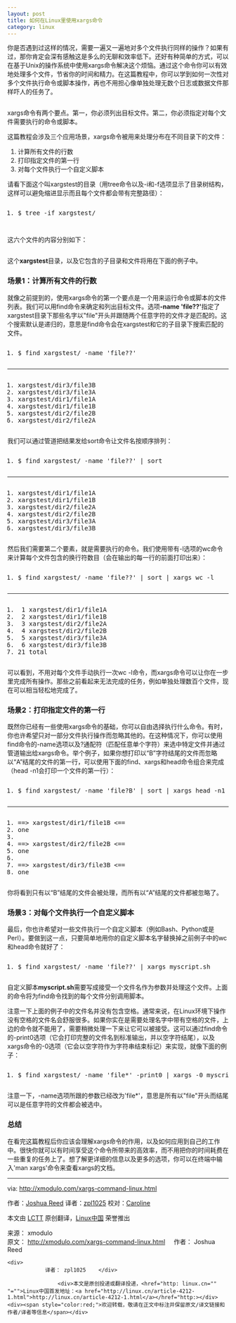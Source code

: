 ```yaml
---
layout: post
title: 如何在Linux里使用xargs命令
category: linux
---
```


<td id="article_content"><p>你是否遇到过这样的情况，需要一遍又一遍地对多个文件执行同样的操作？如果有过，那你肯定会深有感触这是多么的无聊和效率低下。还好有种简单的方式，可以在基于Unix的操作系统中使用xargs命令解决这个烦恼。通过这个命令你可以有效地处理多个文件，节省你的时间和精力。在这篇教程中，你可以学到如何一次性对多个文件执行命令或脚本操作，再也不用担心像单独处理无数个日志或数据文件那样吓人的任务了。</p>
<p><img src="http://img.linux.net.cn/data/attachment/album/201411/13/104159mkcthh5ttcdmk4m1.jpg" alt=""></p>
<p>xargs命令有两个要点。第一，你必须列出目标文件。第二，你必须指定对每个文件需要执行的命令或脚本。</p>
<p>这篇教程会涉及三个应用场景，xargs命令被用来处理分布在不同目录下的文件：</p>
<ol class="task-list">
<li>计算所有文件的行数</li>
<li>打印指定文件的第一行</li>
<li>对每个文件执行一个自定义脚本</li>
</ol>
<p>请看下面这个叫xargstest的目录（用tree命令以及-i和-f选项显示了目录树结构，这样可以避免缩进显示而且每个文件都会带有完整路径）：</p>
<pre class="prettyprint linenums prettyprinted" style=""><ol class="linenums"><li class="L0"><span class="pln">$ tree </span><span class="pun">-</span><span class="kwd">if</span><span class="pln"> xargstest</span><span class="pun">/</span><span class="pln"> </span></li></ol></pre>
<p><a href="https://camo.githubusercontent.com/c4ef63ddcd2a7eefa33a66d4d73a2903398ecfb9/68747470733a2f2f6661726d332e737461746963666c69636b722e636f6d2f323934322f31353333343938353938315f636531613139326465662e6a7067" target="_blank"><img src="https://camo.githubusercontent.com/c4ef63ddcd2a7eefa33a66d4d73a2903398ecfb9/68747470733a2f2f6661726d332e737461746963666c69636b722e636f6d2f323934322f31353333343938353938315f636531613139326465662e6a7067" alt="" data-canonical-src="http://img.linux.net.cn/data/attachment/album/201411/13/104348ikionvqiydiilra8.jpg"></a></p>
<p>这六个文件的内容分别如下：</p>
<p><a href="https://camo.githubusercontent.com/e6eb1c67bfc8fd769859d17e8cea8808932bfbb1/68747470733a2f2f6661726d342e737461746963666c69636b722e636f6d2f333838322f31353334363238373636325f613330383461386534665f6f2e706e67" target="_blank"><img src="https://camo.githubusercontent.com/e6eb1c67bfc8fd769859d17e8cea8808932bfbb1/68747470733a2f2f6661726d342e737461746963666c69636b722e636f6d2f333838322f31353334363238373636325f613330383461386534665f6f2e706e67" alt="" data-canonical-src="http://img.linux.net.cn/data/attachment/album/201411/13/104350irbfubd1neft2fft.png"></a></p>
<p>这个<strong>xargstest</strong>目录，以及它包含的子目录和文件将用在下面的例子中。</p>
<h3><a id="user-content-场景1计算所有文件的行数" class="anchor" href="https://github.com/LCTT/TranslateProject/blob/master/translated/tech/20140928%20How%20to%20use%20xargs%20command%20in%20Linux.md#%E5%9C%BA%E6%99%AF1%E8%AE%A1%E7%AE%97%E6%89%80%E6%9C%89%E6%96%87%E4%BB%B6%E7%9A%84%E8%A1%8C%E6%95%B0"></a>场景1：计算所有文件的行数</h3>
<p>就像之前提到的，使用xargs命令的第一个要点是一个用来运行命令或脚本的文件列表。我们可以用find命令来确定和列出目标文件。选项<strong>-name 'file??'</strong>指定了xargstest目录下那些名字以"file"开头并跟随两个任意字符的文件才是匹配的。这个搜索默认是递归的，意思是find命令会在xargstest和它的子目录下搜索匹配的文件。</p>
<pre class="prettyprint linenums prettyprinted" style=""><ol class="linenums"><li class="L0"><span class="pln">$ find xargstest</span><span class="pun">/</span><span class="pln"> </span><span class="pun">-</span><span class="pln">name </span><span class="str">'file??'</span><span class="pln"> </span></li></ol></pre>
<hr>
<pre class="prettyprint linenums prettyprinted" style=""><ol class="linenums"><li class="L0"><span class="pln">xargstest</span><span class="pun">/</span><span class="pln">dir3</span><span class="pun">/</span><span class="pln">file3B</span></li><li class="L1"><span class="pln">xargstest</span><span class="pun">/</span><span class="pln">dir3</span><span class="pun">/</span><span class="pln">file3A</span></li><li class="L2"><span class="pln">xargstest</span><span class="pun">/</span><span class="pln">dir1</span><span class="pun">/</span><span class="pln">file1A</span></li><li class="L3"><span class="pln">xargstest</span><span class="pun">/</span><span class="pln">dir1</span><span class="pun">/</span><span class="pln">file1B</span></li><li class="L4"><span class="pln">xargstest</span><span class="pun">/</span><span class="pln">dir2</span><span class="pun">/</span><span class="pln">file2B</span></li><li class="L5"><span class="pln">xargstest</span><span class="pun">/</span><span class="pln">dir2</span><span class="pun">/</span><span class="pln">file2A</span></li></ol></pre>
<p>我们可以通过管道把结果发给sort命令让文件名按顺序排列：</p>
<pre class="prettyprint linenums prettyprinted" style=""><ol class="linenums"><li class="L0"><span class="pln">$ find xargstest</span><span class="pun">/</span><span class="pln"> </span><span class="pun">-</span><span class="pln">name </span><span class="str">'file??'</span><span class="pln"> </span><span class="pun">|</span><span class="pln"> sort </span></li></ol></pre>
<hr>
<pre class="prettyprint linenums prettyprinted" style=""><ol class="linenums"><li class="L0"><span class="pln">xargstest</span><span class="pun">/</span><span class="pln">dir1</span><span class="pun">/</span><span class="pln">file1A</span></li><li class="L1"><span class="pln">xargstest</span><span class="pun">/</span><span class="pln">dir1</span><span class="pun">/</span><span class="pln">file1B</span></li><li class="L2"><span class="pln">xargstest</span><span class="pun">/</span><span class="pln">dir2</span><span class="pun">/</span><span class="pln">file2A</span></li><li class="L3"><span class="pln">xargstest</span><span class="pun">/</span><span class="pln">dir2</span><span class="pun">/</span><span class="pln">file2B</span></li><li class="L4"><span class="pln">xargstest</span><span class="pun">/</span><span class="pln">dir3</span><span class="pun">/</span><span class="pln">file3A</span></li><li class="L5"><span class="pln">xargstest</span><span class="pun">/</span><span class="pln">dir3</span><span class="pun">/</span><span class="pln">file3B</span></li></ol></pre>
<p>然后我们需要第二个要素，就是需要执行的命令。我们使用带有-l选项的wc命令来计算每个文件包含的换行符数目（会在输出的每一行的前面打印出来）：</p>
<pre class="prettyprint linenums prettyprinted" style=""><ol class="linenums"><li class="L0"><span class="pln">$ find xargstest</span><span class="pun">/</span><span class="pln"> </span><span class="pun">-</span><span class="pln">name </span><span class="str">'file??'</span><span class="pln"> </span><span class="pun">|</span><span class="pln"> sort </span><span class="pun">|</span><span class="pln"> xargs wc </span><span class="pun">-</span><span class="pln">l </span></li></ol></pre>
<hr>
<pre class="prettyprint linenums prettyprinted" style=""><ol class="linenums"><li class="L0"><span class="pln"> </span><span class="lit">1</span><span class="pln"> xargstest</span><span class="pun">/</span><span class="pln">dir1</span><span class="pun">/</span><span class="pln">file1A</span></li><li class="L1"><span class="pln"> </span><span class="lit">2</span><span class="pln"> xargstest</span><span class="pun">/</span><span class="pln">dir1</span><span class="pun">/</span><span class="pln">file1B</span></li><li class="L2"><span class="pln"> </span><span class="lit">3</span><span class="pln"> xargstest</span><span class="pun">/</span><span class="pln">dir2</span><span class="pun">/</span><span class="pln">file2A</span></li><li class="L3"><span class="pln"> </span><span class="lit">4</span><span class="pln"> xargstest</span><span class="pun">/</span><span class="pln">dir2</span><span class="pun">/</span><span class="pln">file2B</span></li><li class="L4"><span class="pln"> </span><span class="lit">5</span><span class="pln"> xargstest</span><span class="pun">/</span><span class="pln">dir3</span><span class="pun">/</span><span class="pln">file3A</span></li><li class="L5"><span class="pln"> </span><span class="lit">6</span><span class="pln"> xargstest</span><span class="pun">/</span><span class="pln">dir3</span><span class="pun">/</span><span class="pln">file3B</span></li><li class="L6"><span class="lit">21</span><span class="pln"> total</span></li></ol></pre>
<p>可以看到，不用对每个文件手动执行一次wc -l命令，而xargs命令可以让你在一步里完成所有操作。那些之前看起来无法完成的任务，例如单独处理数百个文件，现在可以相当轻松地完成了。</p>
<h3><a id="user-content-场景2打印指定文件的第一行" class="anchor" href="https://github.com/LCTT/TranslateProject/blob/master/translated/tech/20140928%20How%20to%20use%20xargs%20command%20in%20Linux.md#%E5%9C%BA%E6%99%AF2%E6%89%93%E5%8D%B0%E6%8C%87%E5%AE%9A%E6%96%87%E4%BB%B6%E7%9A%84%E7%AC%AC%E4%B8%80%E8%A1%8C"></a>场景2：打印指定文件的第一行</h3>
<p>既然你已经有一些使用xargs命令的基础，你可以自由选择执行什么命令。有时，你也许希望只对一部分文件执行操作而忽略其他的。在这种情况下，你可以使用find命令的-name选项以及?通配符（匹配任意单个字符）来选中特定文件并通过管道输出给xargs命令。举个例子，如果你想打印以“B”字符结尾的文件而忽略以“A”结尾的文件的第一行，可以使用下面的find、xargs和head命令组合来完成（head -n1会打印一个文件的第一行）：</p>
<pre class="prettyprint linenums prettyprinted" style=""><ol class="linenums"><li class="L0"><span class="pln">$ find xargstest</span><span class="pun">/</span><span class="pln"> </span><span class="pun">-</span><span class="pln">name </span><span class="str">'file?B'</span><span class="pln"> </span><span class="pun">|</span><span class="pln"> sort </span><span class="pun">|</span><span class="pln"> xargs head </span><span class="pun">-</span><span class="pln">n1 </span></li></ol></pre>
<hr>
<pre class="prettyprint linenums prettyprinted" style=""><ol class="linenums"><li class="L0"><span class="pun">==&gt;</span><span class="pln"> xargstest</span><span class="pun">/</span><span class="pln">dir1</span><span class="pun">/</span><span class="pln">file1B </span><span class="pun">&lt;==</span></li><li class="L1"><span class="pln">one</span></li><li class="L2"><span class="pln">&nbsp;</span></li><li class="L3"><span class="pun">==&gt;</span><span class="pln"> xargstest</span><span class="pun">/</span><span class="pln">dir2</span><span class="pun">/</span><span class="pln">file2B </span><span class="pun">&lt;==</span></li><li class="L4"><span class="pln">one</span></li><li class="L5"><span class="pln">&nbsp;</span></li><li class="L6"><span class="pun">==&gt;</span><span class="pln"> xargstest</span><span class="pun">/</span><span class="pln">dir3</span><span class="pun">/</span><span class="pln">file3B </span><span class="pun">&lt;==</span></li><li class="L7"><span class="pln">one</span></li></ol></pre>
<p>你将看到只有以“B”结尾的文件会被处理，而所有以“A”结尾的文件都被忽略了。</p>
<h3><a id="user-content-场景3对每个文件执行一个自定义脚本" class="anchor" href="https://github.com/LCTT/TranslateProject/blob/master/translated/tech/20140928%20How%20to%20use%20xargs%20command%20in%20Linux.md#%E5%9C%BA%E6%99%AF3%E5%AF%B9%E6%AF%8F%E4%B8%AA%E6%96%87%E4%BB%B6%E6%89%A7%E8%A1%8C%E4%B8%80%E4%B8%AA%E8%87%AA%E5%AE%9A%E4%B9%89%E8%84%9A%E6%9C%AC"></a>场景3：对每个文件执行一个自定义脚本</h3>
<p>最后，你也许希望对一些文件执行一个自定义脚本（例如Bash、Python或是Perl）。要做到这一点，只要简单地用你的自定义脚本名字替换掉之前例子中的wc和head命令就好了：</p>
<pre class="prettyprint linenums prettyprinted" style=""><ol class="linenums"><li class="L0"><span class="pln">$ find xargstest</span><span class="pun">/</span><span class="pln"> </span><span class="pun">-</span><span class="pln">name </span><span class="str">'file??'</span><span class="pln"> </span><span class="pun">|</span><span class="pln"> xargs myscript</span><span class="pun">.</span><span class="pln">sh </span></li></ol></pre>
<p>自定义脚本<strong>myscript.sh</strong>需要写成接受一个文件名作为参数并处理这个文件。上面的命令将为find命令找到的每个文件分别调用脚本。</p>
<p>注意一下上面的例子中的文件名并没有包含空格。通常来说，在Linux环境下操作没有空格的文件名会舒服很多。如果你实在是需要处理名字中带有空格的文件，上边的命令就不能用了，需要稍微处理一下来让它可以被接受。这可以通过find命令的-print0选项（它会打印完整的文件名到标准输出，并以空字符结尾），以及xargs命令的-0选项（它会以空字符作为字符串结束标记）来实现，就像下面的例子：</p>
<pre class="prettyprint linenums prettyprinted" style=""><ol class="linenums"><li class="L0"><span class="pln">$ find xargstest</span><span class="pun">/</span><span class="pln"> </span><span class="pun">-</span><span class="pln">name </span><span class="str">'file*'</span><span class="pln"> </span><span class="pun">-</span><span class="pln">print0 </span><span class="pun">|</span><span class="pln"> xargs </span><span class="pun">-</span><span class="lit">0</span><span class="pln"> myscript</span><span class="pun">.</span><span class="pln">sh </span></li></ol></pre>
<p>注意一下，-name选项所跟的参数已经改为'file*'，意思是所有以"file"开头而结尾可以是任意字符的文件都会被选中。</p>
<h3><a id="user-content-总结" class="anchor" href="https://github.com/LCTT/TranslateProject/blob/master/translated/tech/20140928%20How%20to%20use%20xargs%20command%20in%20Linux.md#%E6%80%BB%E7%BB%93"></a>总结</h3>
<p>在看完这篇教程后你应该会理解xargs命令的作用，以及如何应用到自己的工作中。很快你就可以有时间享受这个命令所带来的高效率，而不用把你的时间耗费在一些重复的任务上了。想了解更详细的信息以及更多的选项，你可以在终端中输入'man xargs'命令来查看xargs的文档。</p>
<hr>
<p>via:&nbsp;<a href="http://xmodulo.com/xargs-command-linux.html">http://xmodulo.com/xargs-command-linux.html</a></p>
<p>作者：<a href="http://xmodulo.com/author/joshua">Joshua Reed</a>&nbsp;译者：<a href="https://github.com/zpl1025">zpl1025</a>&nbsp;校对：<a href="https://github.com/carolinewuyan">Caroline</a></p>
<p>本文由&nbsp;<a href="https://github.com/LCTT/TranslateProject">LCTT</a>&nbsp;原创翻译，<a href="http://linux.cn/">Linux中国</a>&nbsp;荣誉推出</p>

<div class="copyright">
    <div>来源： xmodulo</div>    <div>
    	原文： <a href="http://xmodulo.com/xargs-command-linux.html" target="_blank">http://xmodulo.com/xargs-command-linux.html</a>&nbsp;&nbsp;&nbsp;&nbsp;    	作者： Joshua Reed    </div>

    <div>
    	    	译者： zpl1025    </div>

                	<div>本文是原创投递或翻译投递，<href="http: linux.cn="" "="">Linux中国首发地址：<a href="http://linux.cn/article-4212-1.html">http://linux.cn/article-4212-1.html</a></href="http:></div><div><span style="color:red;">欢迎转载，敬请在正文中标注并保留原文/译文链接和作者/译者等信息</span></div>

</div>
<div class="hm">
<a title="分享到腾讯微博" href="javascript:void( share_tqq(SITEURL + 'article-4212-1.html','article_title','article_content','http://img.linux.net.cn/data/attachment/album/201411/13/104159mkcthh5ttcdmk4m1.jpg.large.jpg') );" class="tqq_large"></a>
<a title="分享到新浪微博" href="javascript:void( share_tsina(SITEURL + 'article-4212-1.html','article_title','article_content','http://img.linux.net.cn/data/attachment/album/201411/13/104159mkcthh5ttcdmk4m1.jpg.large.jpg') );" class="tsina_large"></a>
</div>
</td>
